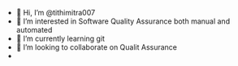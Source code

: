 - 👋 Hi, I’m @tithimitra007
- 👀 I’m interested in Software Quality Assurance both manual and automated 
- 🌱 I’m currently learning git 
- 💞️ I’m looking to collaborate on Qualit Assurance
- 

<!---
tithimitra007/tithimitra007 is a ✨ special ✨ repository because its `README.md` (this file) appears on your GitHub profile.
You can click the Preview link to take a look at your changes.
--->
